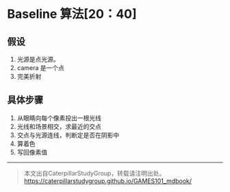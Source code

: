 # Baseline 算法[20：40]

## 假设

1. 光源是点光源。
2. camera 是一个点
3. 完美折射

## 具体步骤

1. 从眼睛向每个像素投出一根光线
2. 光线和场景相交，求最近的交点
3. 交点与光源连线，判断定是否在阴影中
4. 算着色 
5. 写回像素值


------------------------------

> 本文出自CaterpillarStudyGroup，转载请注明出处。  
> https://caterpillarstudygroup.github.io/GAMES101_mdbook/